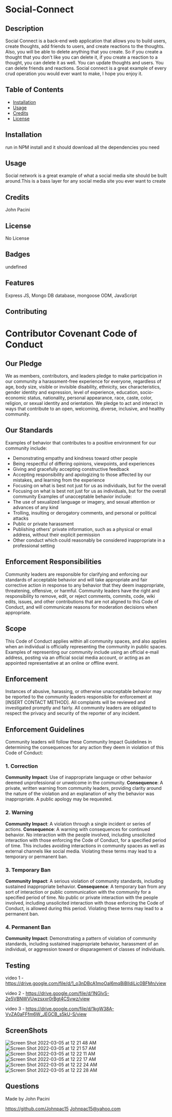  # Social-Connect
 ## Description 
 Social Connect is a back-end web application that allows you to build users, create thoughts, add friends to users, and create reactions to the thoughts. Also, you will be able to delete anything that you create. So if you create a thought that you don't like you can delete it, if you create a reaction to a thought, you can delete it as well. You can update thoughts and users. You can delete friends and reactions. Social connect is a great example of every crud operation you would ever want to make, I hope you enjoy it.
 ## Table of Contents
 * [Installation](#installation)
 * [Usage](#usage)
 * [Credits](#credits)
 * [License](#license)
 ## Installation
 run in NPM install and it should download all the dependencies you need
 ## Usage 
 Social network is a great example of what a social media site should be built around.This is a bass layer for any social media site you ever want to create
 ## Credits 
 John Pacini
 ## License 
 No License 
 ## Badges 
 undefined
 ## Features 
 Express JS, Mongo DB database, mongoose ODM, JavaScript
 ## Contributing 
 # Contributor Covenant Code of Conduct
 ## Our Pledge 
 We as members, contributors, and leaders pledge to make participation in our community a harassment-free experience for everyone, regardless of age, body size, visible or invisible disability, ethnicity, sex characteristics, gender identity and expression, level of experience, education, socio-economic status, nationality, personal appearance, race, caste, color, religion, or sexual identity and orientation.
 We pledge to act and interact in ways that contribute to an open, welcoming, diverse, inclusive, and healthy community.
 ## Our Standards
 Examples of behavior that contributes to a positive environment for our community include:
 * Demonstrating empathy and kindness toward other people
 * Being respectful of differing opinions, viewpoints, and experiences
 * Giving and gracefully accepting constructive feedback
 * Accepting responsibility and apologizing to those affected by our mistakes, and learning from the experience
 * Focusing on what is best not just for us as individuals, but for the overall
 * Focusing on what is best not just for us as individuals, but for the overall community
 Examples of unacceptable behavior include:
 * The use of sexualized language or imagery, and sexual attention or advances of any kind
 * Trolling, insulting or derogatory comments, and personal or political attacks
 * Public or private harassment
 * Publishing others' private information, such as a physical or email address, without their explicit permission
 * Other conduct which could reasonably be considered inappropriate in a professional setting
 ## Enforcement Responsibilities
 Community leaders are responsible for clarifying and enforcing our standards of acceptable behavior and will take appropriate and fair corrective action in response to any behavior that they deem inappropriate, threatening, offensive, or harmful.
 Community leaders have the right and responsibility to remove, edit, or reject comments, commits, code, wiki edits, issues, and other contributions that are not aligned to this Code of Conduct, and will communicate reasons for moderation decisions when appropriate.
 ## Scope
 This Code of Conduct applies within all community spaces, and also applies when an individual is officially representing the community in public spaces. Examples of representing our community include using an official e-mail address, posting via an official social media account, or acting as an appointed representative at an online or offline event.
 ## Enforcement
 Instances of abusive, harassing, or otherwise unacceptable behavior may be reported to the community leaders responsible for enforcement at
 [INSERT CONTACT METHOD].
 All complaints will be reviewed and investigated promptly and fairly.
 All community leaders are obligated to respect the privacy and security of the reporter of any incident.
 ## Enforcement Guidelines
 Community leaders will follow these Community Impact Guidelines in determining the consequences for any action they deem in violation of this Code of Conduct:
 ### 1. Correction
 **Community Impact**: Use of inappropriate language or other behavior deemed unprofessional or unwelcome in the community.
 **Consequence**: A private, written warning from community leaders, providing clarity around the nature of the violation and an explanation of why the behavior was inappropriate. A public apology may be requested.
 ### 2. Warning
 **Community Impact**: A violation through a single incident or series of actions.
 **Consequence**: A warning with consequences for continued behavior. No interaction with the people involved, including unsolicited interaction with those enforcing the Code of Conduct, for a specified period of time. This includes avoiding interactions in community spaces as well as external channels like social media. Violating these terms may lead to a temporary or permanent ban.
 ### 3. Temporary Ban
 **Community Impact**: A serious violation of community standards, including sustained inappropriate behavior.
 **Consequence**: A temporary ban from any sort of interaction or public communication with the community for a specified period of time. No public or private interaction with the people involved, including unsolicited interaction with those enforcing the Code of Conduct, is allowed during this period. Violating these terms may lead to a permanent ban.
 ### 4. Permanent Ban
 **Community Impact**: Demonstrating a pattern of violation of community standards, including sustained inappropriate behavior, harassment of an individual, or aggression toward or disparagement of classes of individuals.
 ## Testing 
video 1 - https://drive.google.com/file/d/1_o3nDBcA1moOal6mqBiBlIdiLic0BFMn/view

video 2 - https://drive.google.com/file/d/1NGlvS-2e5VBNWVUwzsxxr0rBgt4CSvwz/view

video 3 - https://drive.google.com/file/d/1kgW38A-VvZA0aFFfm6W_JEGCB_s5kU-S/view

## ScreenShots
![Screen Shot 2022-03-05 at 12 21 48 AM](https://user-images.githubusercontent.com/88564390/156871370-5ed468f0-d6c8-4b54-bc49-12016dae3c9f.png)
![Screen Shot 2022-03-05 at 12 21 57 AM](https://user-images.githubusercontent.com/88564390/156871374-b025bf74-3814-45c7-8891-fae86bcf1a12.png)
![Screen Shot 2022-03-05 at 12 22 11 AM](https://user-images.githubusercontent.com/88564390/156871376-c0b24ee5-f5d2-4bea-b821-fc02fdff5505.png)
![Screen Shot 2022-03-05 at 12 22 17 AM](https://user-images.githubusercontent.com/88564390/156871379-71ca56a9-656f-4551-bad9-70ccb429565f.png)
![Screen Shot 2022-03-05 at 12 22 24 AM](https://user-images.githubusercontent.com/88564390/156871381-146de749-c3f6-4a4b-ae3d-7512c0a2318d.png)
![Screen Shot 2022-03-05 at 12 22 28 AM](https://user-images.githubusercontent.com/88564390/156871385-d977f6b2-27f9-4256-b65e-3730b39ce5f8.png)
 ## Questions 
 Made by John Pacini

 https://github.com/Johnpac15
 Johnpac15@yahoo.com
